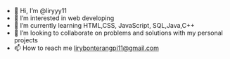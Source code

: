 - 👋 Hi, I’m @liryyy11
- 👀 I’m interested in web developing
- 🌱 I’m currently learning HTML,CSS, JavaScript, SQL,Java,C++
- 💞️ I’m looking to collaborate on problems and solutions with my personal projects
- 📫 How to reach me lirybonterangpi11@gmail.com

<!---
liryyy11/liryyy11 is a ✨ special ✨ repository because its `README.md` (this file) appears on your GitHub profile.
You can click the Preview link to take a look at your changes.
--->
